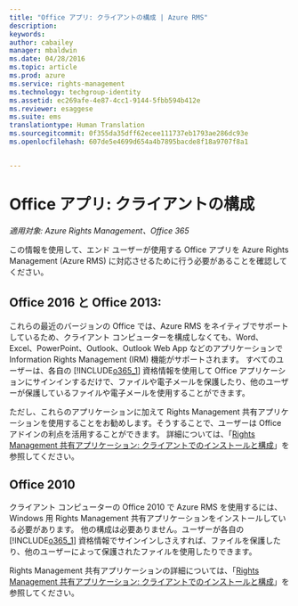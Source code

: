 ```yaml
---
title: "Office アプリ: クライアントの構成 | Azure RMS"
description: 
keywords: 
author: cabailey
manager: mbaldwin
ms.date: 04/28/2016
ms.topic: article
ms.prod: azure
ms.service: rights-management
ms.technology: techgroup-identity
ms.assetid: ec269afe-4e87-4cc1-9144-5fbb594b412e
ms.reviewer: esaggese
ms.suite: ems
translationtype: Human Translation
ms.sourcegitcommit: 0f355da35dff62ecee111737eb1793ae286dc93e
ms.openlocfilehash: 607de5e4699d654a4b7895bacde8f18a9707f8a1


---
```


# Office アプリ: クライアントの構成

*適用対象: Azure Rights Management、Office 365*


この情報を使用して、エンド ユーザーが使用する Office アプリを Azure Rights Management (Azure RMS) に対応させるために行う必要があることを確認してください。

## Office 2016 と Office 2013:
これらの最近のバージョンの Office では、Azure RMS をネイティブでサポートしているため、クライアント コンピューターを構成しなくても、Word、Excel、PowerPoint、Outlook、Outlook Web App などのアプリケーションで Information Rights Management (IRM) 機能がサポートされます。 すべてのユーザーは、各自の [!INCLUDE[o365_1](../includes/o365_1_md.md)] 資格情報を使用して Office アプリケーションにサインインするだけで、ファイルや電子メールを保護したり、他のユーザーが保護しているファイルや電子メールを使用することができます。

ただし、これらのアプリケーションに加えて Rights Management 共有アプリケーションを使用することをお勧めします。そうすることで、ユーザーは Office アドインの利点を活用することができます。 詳細については、「[Rights Management 共有アプリケーション: クライアントでのインストールと構成](configure-sharing-app.md)」を参照してください。

## Office 2010
クライアント コンピューターの Office 2010 で Azure RMS を使用するには、Windows 用 Rights Management 共有アプリケーションをインストールしている必要があります。 他の構成は必要ありません。ユーザーが各自の [!INCLUDE[o365_1](../includes/o365_1_md.md)] 資格情報でサインインしさえすれば、ファイルを保護したり、他のユーザーによって保護されたファイルを使用したりできます。

Rights Management 共有アプリケーションの詳細については、「[Rights Management 共有アプリケーション: クライアントでのインストールと構成](configure-sharing-app.md)」を参照してください。




<!--HONumber=Jul16_HO3-->


